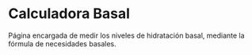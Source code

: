 # Calculadora Basal
Página encargada de medir los niveles de hidratación basal, mediante la fórmula de necesidades basales.

